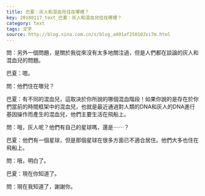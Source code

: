 ```yaml
---
title: 巴夏：灰人和混血兒住在哪裡？
key: 20180117_text_巴夏：灰人和混血兒住在哪裡？
category: text
tags: 文字
source: http://blog.sina.com.cn/s/blog_a491af250102vi7m.html
---
```


問：另外一個問題，是關於我從來沒有太多地關注過，但是人們都在談論的灰人和混血兒的問題。

巴夏：嗯。

問：他們住在哪兒？

巴夏：有不同的混血兒，這取決於你所說的哪個混血階段！如果你說的是存在於你們當前的時間框架中的混血兒，也就是最近通過對人類的DNA和灰人的DNA進行基因操作而產生的混血兒，他們主要生活在飛船上。

問：哦，灰人呢？他們有自己的星球嗎，還是⋯⋯？

巴夏：他們有一個星球，但是那個星球在很多方面已不適合居住。他們大多也住在飛船上。

問：哦，明白了。

巴夏：現在你知道了。

問：現在我知道了，謝謝你。
